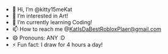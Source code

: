 - 👋 Hi, I’m @kitty15meKat
- 👀 I’m interested in Art!
- 🌱 I’m currently learning Coding!
- 📫 How to reach me @KatIsDaBestRobloxPlaer@gmail.com
- 😄 Pronouns: ANY :D
- ⚡ Fun fact: I draw for 4 hours a day!
